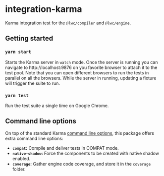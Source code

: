 # integration-karma

Karma integration test for the `@lwc/compiler` and `@lwc/engine`.

## Getting started

### `yarn start`

Starts the Karma server in `watch` mode. Once the server is running you can navigate to http://localhost:9876 on you favorite browser to attach it to the test pool. Note that you can open different browsers to run the tests in parallel on all the browsers. While the server in running, updating a fixture will trigger the suite to run.

### `yarn test`

Run the test suite a single time on Google Chrome.

## Command line options

On top of the standard Karma [command line options](http://karma-runner.github.io/3.0/config/configuration-file.html), this package offers extra command line options:

* **`compat`:** Compile and deliver tests in COMPAT mode.
* **`native-shadow`:** Force the components to be created with native shadow enabled.
* **`coverage`:** Gather engine code coverage, and store it in the `coverage` folder.
